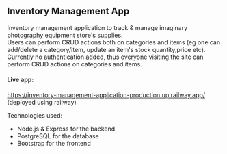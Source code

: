 ## Inventory Management App
Inventory management application to track & manage imaginary photography equipment store's supplies. <br/>
Users can perform CRUD actions both on categories and items (eg one can add/delete a category/item, update an item's stock quantity,price etc). Currently no authentication added, thus everyone visiting the site can perform CRUD actions on categories and items.<br/>

#### Live app:
https://inventory-management-application-production.up.railway.app/   (deployed using railway)

Technologies used: <br/>
- Node.js & Express for the backend <br/>
- PostgreSQL for the database <br/>
- Bootstrap for the frontend <br/>



